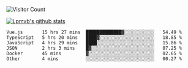 ![Visitor Count](https://profile-counter.glitch.me/Lpmvb/count.svg)

[![Lpmvb's github stats](https://github-readme-stats.vercel.app/api?username=lpmvb&show_icons=true&title_color=fff&icon_color=79ff97&text_color=9f9f9f&bg_color=151515)](https://github.com/anuraghazra/github-readme-stats)

<!--
Here are some ideas to get you started:

- 🔭 I’m currently working on ...
- 🌱 I’m currently learning ...
- 👯 I’m looking to collaborate on ...
- 🤔 I’m looking for help with ...
- 💬 Ask me about ...
- 📫 How to reach me: ...
- 😄 Pronouns: ...
- ⚡ Fun fact: ...
-->

<!--START_SECTION:waka-->

```text
Vue.js       15 hrs 27 mins  █████████████▓░░░░░░░░░░░   54.49 %
TypeScript   5 hrs 20 mins   ████▓░░░░░░░░░░░░░░░░░░░░   18.85 %
JavaScript   4 hrs 29 mins   ████░░░░░░░░░░░░░░░░░░░░░   15.86 %
JSON         2 hrs 3 mins    █▓░░░░░░░░░░░░░░░░░░░░░░░   07.25 %
Docker       45 mins         ▓░░░░░░░░░░░░░░░░░░░░░░░░   02.65 %
Other        4 mins          ░░░░░░░░░░░░░░░░░░░░░░░░░   00.27 %
```

<!--END_SECTION:waka-->
